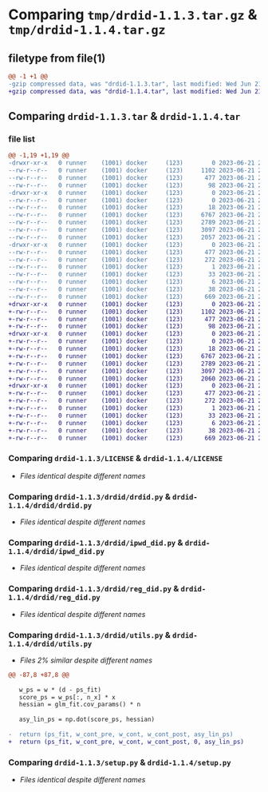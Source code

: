 # Comparing `tmp/drdid-1.1.3.tar.gz` & `tmp/drdid-1.1.4.tar.gz`

## filetype from file(1)

```diff
@@ -1 +1 @@
-gzip compressed data, was "drdid-1.1.3.tar", last modified: Wed Jun 21 23:05:14 2023, max compression
+gzip compressed data, was "drdid-1.1.4.tar", last modified: Wed Jun 21 23:28:37 2023, max compression
```

## Comparing `drdid-1.1.3.tar` & `drdid-1.1.4.tar`

### file list

```diff
@@ -1,19 +1,19 @@
-drwxr-xr-x   0 runner    (1001) docker     (123)        0 2023-06-21 23:05:14.770010 drdid-1.1.3/
--rw-r--r--   0 runner    (1001) docker     (123)     1102 2023-06-21 23:05:06.000000 drdid-1.1.3/LICENSE
--rw-r--r--   0 runner    (1001) docker     (123)      477 2023-06-21 23:05:14.770010 drdid-1.1.3/PKG-INFO
--rw-r--r--   0 runner    (1001) docker     (123)       98 2023-06-21 23:05:06.000000 drdid-1.1.3/README.md
-drwxr-xr-x   0 runner    (1001) docker     (123)        0 2023-06-21 23:05:14.766009 drdid-1.1.3/drdid/
--rw-r--r--   0 runner    (1001) docker     (123)        0 2023-06-21 23:05:06.000000 drdid-1.1.3/drdid/__init__.py
--rw-r--r--   0 runner    (1001) docker     (123)       18 2023-06-21 23:05:06.000000 drdid-1.1.3/drdid/_version_.py
--rw-r--r--   0 runner    (1001) docker     (123)     6767 2023-06-21 23:05:06.000000 drdid-1.1.3/drdid/drdid.py
--rw-r--r--   0 runner    (1001) docker     (123)     2789 2023-06-21 23:05:06.000000 drdid-1.1.3/drdid/ipwd_did.py
--rw-r--r--   0 runner    (1001) docker     (123)     3097 2023-06-21 23:05:06.000000 drdid-1.1.3/drdid/reg_did.py
--rw-r--r--   0 runner    (1001) docker     (123)     2057 2023-06-21 23:05:06.000000 drdid-1.1.3/drdid/utils.py
-drwxr-xr-x   0 runner    (1001) docker     (123)        0 2023-06-21 23:05:14.770010 drdid-1.1.3/drdid.egg-info/
--rw-r--r--   0 runner    (1001) docker     (123)      477 2023-06-21 23:05:14.000000 drdid-1.1.3/drdid.egg-info/PKG-INFO
--rw-r--r--   0 runner    (1001) docker     (123)      272 2023-06-21 23:05:14.000000 drdid-1.1.3/drdid.egg-info/SOURCES.txt
--rw-r--r--   0 runner    (1001) docker     (123)        1 2023-06-21 23:05:14.000000 drdid-1.1.3/drdid.egg-info/dependency_links.txt
--rw-r--r--   0 runner    (1001) docker     (123)       33 2023-06-21 23:05:14.000000 drdid-1.1.3/drdid.egg-info/requires.txt
--rw-r--r--   0 runner    (1001) docker     (123)        6 2023-06-21 23:05:14.000000 drdid-1.1.3/drdid.egg-info/top_level.txt
--rw-r--r--   0 runner    (1001) docker     (123)       38 2023-06-21 23:05:14.770010 drdid-1.1.3/setup.cfg
--rw-r--r--   0 runner    (1001) docker     (123)      669 2023-06-21 23:05:06.000000 drdid-1.1.3/setup.py
+drwxr-xr-x   0 runner    (1001) docker     (123)        0 2023-06-21 23:28:37.460778 drdid-1.1.4/
+-rw-r--r--   0 runner    (1001) docker     (123)     1102 2023-06-21 23:28:27.000000 drdid-1.1.4/LICENSE
+-rw-r--r--   0 runner    (1001) docker     (123)      477 2023-06-21 23:28:37.460778 drdid-1.1.4/PKG-INFO
+-rw-r--r--   0 runner    (1001) docker     (123)       98 2023-06-21 23:28:27.000000 drdid-1.1.4/README.md
+drwxr-xr-x   0 runner    (1001) docker     (123)        0 2023-06-21 23:28:37.460778 drdid-1.1.4/drdid/
+-rw-r--r--   0 runner    (1001) docker     (123)        0 2023-06-21 23:28:27.000000 drdid-1.1.4/drdid/__init__.py
+-rw-r--r--   0 runner    (1001) docker     (123)       18 2023-06-21 23:28:27.000000 drdid-1.1.4/drdid/_version_.py
+-rw-r--r--   0 runner    (1001) docker     (123)     6767 2023-06-21 23:28:27.000000 drdid-1.1.4/drdid/drdid.py
+-rw-r--r--   0 runner    (1001) docker     (123)     2789 2023-06-21 23:28:27.000000 drdid-1.1.4/drdid/ipwd_did.py
+-rw-r--r--   0 runner    (1001) docker     (123)     3097 2023-06-21 23:28:27.000000 drdid-1.1.4/drdid/reg_did.py
+-rw-r--r--   0 runner    (1001) docker     (123)     2060 2023-06-21 23:28:27.000000 drdid-1.1.4/drdid/utils.py
+drwxr-xr-x   0 runner    (1001) docker     (123)        0 2023-06-21 23:28:37.460778 drdid-1.1.4/drdid.egg-info/
+-rw-r--r--   0 runner    (1001) docker     (123)      477 2023-06-21 23:28:37.000000 drdid-1.1.4/drdid.egg-info/PKG-INFO
+-rw-r--r--   0 runner    (1001) docker     (123)      272 2023-06-21 23:28:37.000000 drdid-1.1.4/drdid.egg-info/SOURCES.txt
+-rw-r--r--   0 runner    (1001) docker     (123)        1 2023-06-21 23:28:37.000000 drdid-1.1.4/drdid.egg-info/dependency_links.txt
+-rw-r--r--   0 runner    (1001) docker     (123)       33 2023-06-21 23:28:37.000000 drdid-1.1.4/drdid.egg-info/requires.txt
+-rw-r--r--   0 runner    (1001) docker     (123)        6 2023-06-21 23:28:37.000000 drdid-1.1.4/drdid.egg-info/top_level.txt
+-rw-r--r--   0 runner    (1001) docker     (123)       38 2023-06-21 23:28:37.460778 drdid-1.1.4/setup.cfg
+-rw-r--r--   0 runner    (1001) docker     (123)      669 2023-06-21 23:28:27.000000 drdid-1.1.4/setup.py
```

### Comparing `drdid-1.1.3/LICENSE` & `drdid-1.1.4/LICENSE`

 * *Files identical despite different names*

### Comparing `drdid-1.1.3/drdid/drdid.py` & `drdid-1.1.4/drdid/drdid.py`

 * *Files identical despite different names*

### Comparing `drdid-1.1.3/drdid/ipwd_did.py` & `drdid-1.1.4/drdid/ipwd_did.py`

 * *Files identical despite different names*

### Comparing `drdid-1.1.3/drdid/reg_did.py` & `drdid-1.1.4/drdid/reg_did.py`

 * *Files identical despite different names*

### Comparing `drdid-1.1.3/drdid/utils.py` & `drdid-1.1.4/drdid/utils.py`

 * *Files 2% similar despite different names*

```diff
@@ -87,8 +87,8 @@
 
   w_ps = w * (d - ps_fit)
   score_ps = w_ps[:, n_x] * x
   hessian = glm_fit.cov_params() * n
 
   asy_lin_ps = np.dot(score_ps, hessian)
 
-  return (ps_fit, w_cont_pre, w_cont, w_cont_post, asy_lin_ps)
+  return (ps_fit, w_cont_pre, w_cont, w_cont_post, 0, asy_lin_ps)
```

### Comparing `drdid-1.1.3/setup.py` & `drdid-1.1.4/setup.py`

 * *Files identical despite different names*


